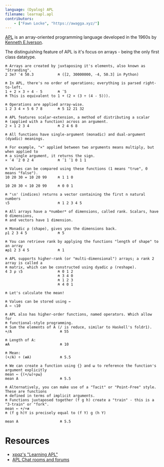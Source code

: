 ```yaml
---
language: (Dyalog) APL
filename: learnapl.apl
contributors:
    - ["Fawn Locke", "https://awagga.xyz/"]
---
```


[APL](https://aplwiki.com/wiki/Main_Page) is an array-oriented programming language developed in the 1960s
by [Kenneth E.Iverson](https://en.wikipedia.org/wiki/Kenneth_E._Iverson). 

The distinguishing feature of APL is it's focus on arrays - being the only first class datatype.

```apl
⍝ Arrays are created by juxtaposing it's elements, also known as "Stranding".
2 3e7 ¯4 50.3           ⍝ ([2, 30000000, -4, 50.3] in Python) 

⍝ In APL, there's no order of operations; everything is parsed right-to-left.
1 + 2 × 3 ÷ 4 - 5       ⍝ ¯5
⍝ This is equivalent to 1 + (2 × (3 ÷ (4 - 5))).

⍝ Operations are applied array-wise.
1 2 3 4 × 5 6 7 8       ⍝ 5 12 21 32

⍝ APL features scalar-extension, a method of distributing a scalar
⍝ (applied with a function) across an argument.
2 × 1 2 3 4             ⍝ 2 4 6 8

⍝ All functions have single-argument (monadic) and dual-argument (dyadic) meanings.

⍝ For example, "×" applied between two arguments means multiply, but when applied to
⍝ a single argument, it returns the sign.
× ¯4 ¯2 0 2 4           ⍝ ¯1 ¯1 0 1 1

⍝ Values can be compared using these functions (1 means "true", 0 means "false").
10 20 30 = 10 20 99     ⍝ 1 1 0

10 20 30 < 10 20 99     ⍝ 0 0 1

⍝ "⍳n' (indices) returns a vector containing the first n natural numbers
⍳5                      ⍝ 1 2 3 4 5

⍝ All arrays have a *number* of dimensions, called rank. Scalars, have 0 dimensions,
⍝ and vectors have 1 dimension.

⍝ Monadic ⍴ (shape), gives you the dimensions back.
⍴1 2 3 4 5              ⍝ 5

⍝ You can retrieve rank by applying the functions "length of shape" to an array
≢⍴1 2 3 4 5             ⍝ 1 

⍝ APL supports higher-rank (or "multi-dimensional") arrays; a rank 2 array is called a 
⍝ matrix, which can be constructed using dyadic ⍴ (reshape).
4 3 ⍴ ⍳5                ⍝ 0 1 2
                        ⍝ 3 4 0
                        ⍝ 1 2 3
                        ⍝ 4 0 1

⍝ Let's calculate the mean!

⍝ Values can be stored using ← 
A ← ⍳10
                   
⍝ APL also has higher-order functions, named operators. Which allow for
⍝ functional-style programming.
⍝ Sum the elements of A (/ is reduce, similar to Haskell's foldr1).
+/A                      ⍝ 55

⍝ Length of A:
≢A                       ⍝ 10

⍝ Mean:
(+/A) ÷ (≢A)             ⍝ 5.5

⍝ We can create a function using {} and ⍵ to reference the function's argument explicitly
mean ← {(+/⍵)÷⍴⍵}
mean A                   ⍝ 5.5

⍝ Alternatively, you can make use of a "Tacit" or "Point-Free" style. These are functions
⍝ defined in terms of implicit arguments.
⍝ Functions juxtaposed together (f g h) create a "train" - this is a "3-train" or "fork".
mean ← +/÷≢ 
⍝ (f g h)Y is precisely equal to (f Y) g (h Y)

mean A                   ⍝ 5.5

```

# Resources
- [xpqz's "Learning APL"](https://xpqz.github.io/learnapl/intro.html)
- [APL Chat rooms and forums](https://aplwiki.com/wiki/Chat_rooms_and_forums)
